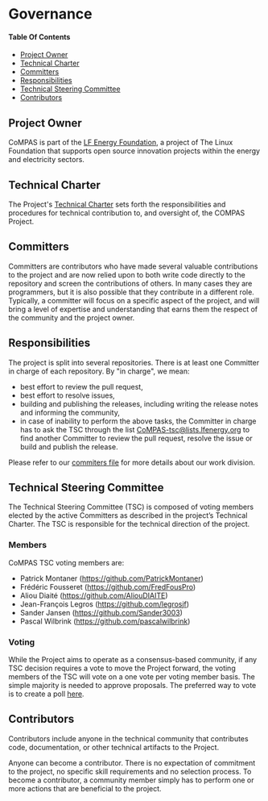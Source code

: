 # Governance

#### Table Of Contents

* [Project Owner](#project-owner)
* [Technical Charter](#technical-charter)
* [Committers](#committers)
* [Responsibilities](#responsibilities)
* [Technical Steering Committee](#technical-steering-committee)
* [Contributors](#contributors)

## Project Owner

CoMPAS is part of the [LF Energy Foundation](https://www.lfenergy.org/), a project of The Linux Foundation that supports 
open source innovation projects within the energy and electricity sectors.

## Technical Charter

The Project's [Technical Charter](blob-files/CoMPAS_Technical_Charter_2020-06-07.pdf) sets forth the responsibilities and 
procedures for technical contribution to, and oversight of, the COMPAS Project.

## Committers

Committers are contributors who have made several valuable contributions to the project and are now relied upon to both 
write code directly to the repository and screen the contributions of others. In many cases they are programmers, 
but it is also possible that they contribute in a different role. Typically, a committer will focus on a specific aspect 
of the project, and will bring a level of expertise and understanding that earns them the respect of the community and the project owner.

## Responsibilities

The project is split into several repositories. There is at least one Committer in charge of each repository.
By "in charge", we mean:
- best effort to review the pull request,
- best effort to resolve issues,
- building and publishing the releases, including writing the release notes and informing the community,
- in case of inability to perform the above tasks, the Committer in charge has to ask the TSC through the list
  [CoMPAS-tsc@lists.lfenergy.org](mailto:CoMPAS-tsc@lists.lfenergy.org) to find another Committer to review the pull request,
  resolve the issue or build and publish the release.

Please refer to our [commiters file](https://github.com/com-pas/contributing/blob/master/COMMITERS.md) for more details about our work division.

## Technical Steering Committee

The Technical Steering Committee (TSC) is composed of voting members elected by the active Committers as described in the 
project’s Technical Charter. The TSC is responsible for the technical direction of the project.

### Members

CoMPAS TSC voting members are:
- Patrick Montaner (https://github.com/PatrickMontaner)
- Frédéric Fousseret (https://github.com/FredFousPro)
- Aliou Diaité (https://github.com/AliouDIAITE)
- Jean-François Legros (https://github.com/legrosjf)
- Sander Jansen (https://github.com/Sander3003)
- Pascal Wilbrink (https://github.com/pascalwilbrink)

### Voting

While the Project aims to operate as a consensus-based community, if any TSC decision requires a vote to move the Project 
forward, the voting members of the TSC will vote on a one vote per voting member basis. The simple majority is needed to approve proposals.
The preferred way to vote is to create a poll [here](https://lists.lfenergy.org/g/CoMPAS-tsc/addpoll).

## Contributors

Contributors include anyone in the technical community that contributes code, documentation, or other technical artifacts to the Project.

Anyone can become a contributor. There is no expectation of commitment to the project, no specific skill requirements and no selection process. 
To become a contributor, a community member simply has to perform one or more actions that are beneficial to the project.
